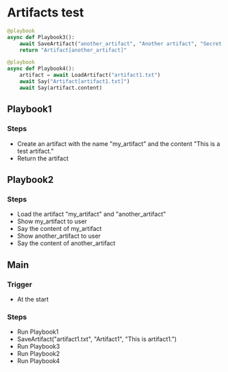 # Artifacts test

```python
@playbook
async def Playbook3():
    await SaveArtifact("another_artifact", "Another artifact", "Secret message 54345.")
    return "Artifact[another_artifact]"

@playbook
async def Playbook4():
    artifact = await LoadArtifact("artifact1.txt")
    await Say("Artifact[artifact1.txt]")
    await Say(artifact.content)
```

## Playbook1

### Steps
- Create an artifact with the name "my_artifact" and the content "This is a test artifact."
- Return the artifact

## Playbook2

### Steps
- Load the artifact "my_artifact" and "another_artifact"
- Show my_artifact to user
- Say the content of my_artifact
- Show another_artifact to user
- Say the content of another_artifact

## Main

### Trigger
- At the start

### Steps
- Run Playbook1
- SaveArtifact("artifact1.txt", "Artifact1", "This is artifact1.")
- Run Playbook3
- Run Playbook2
- Run Playbook4
